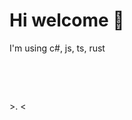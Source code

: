 <h1>Hi welcome 👋</h1>


<p>I'm using c#, js, ts, rust</p>

</br>
<p>
​ <a href="https://docs.microsoft.com/en-us/dotnet/csharp/"><img src="https://img.shields.io/badge/-CSharp-a300b5?style=flat&logo=csharp"/></a>
 <a href="https://www.rust-lang.org/"><img src="https://img.shields.io/badge/-Rust-141414?style=flat&logo=rust"/></a> 
​ <a href="https://en.wikipedia.org/wiki/JavaScript"><img src="https://img.shields.io/badge/-JavaScript-e6e600?style=flat&logo=javascript"/></a></p>
<p>>. <</p>
